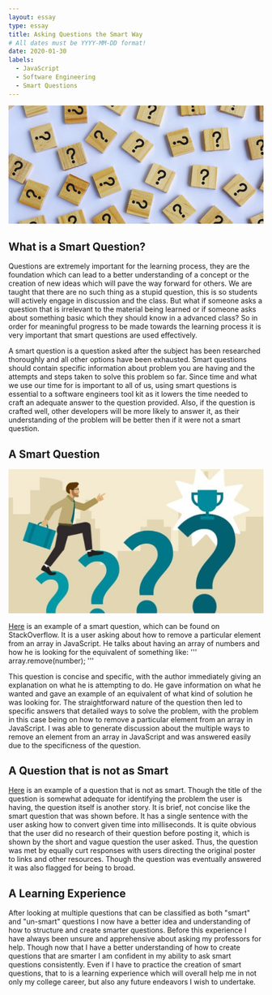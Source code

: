 ```yaml
---
layout: essay
type: essay
title: Asking Questions the Smart Way
# All dates must be YYYY-MM-DD format!
date: 2020-01-30
labels:
  - JavaScript
  - Software Engineering
  - Smart Questions
---
```


<img class="ui image" src="../images/questions.jpg">

## What is a Smart Question?

Questions are extremely important for the learning process, they are the foundation which can lead to a better understanding of a concept or the creation of new ideas which will pave the way forward for others. We are taught that there are no such thing as a stupid question, this is so students will actively engage in discussion and the class. But what if someone asks a question that is irrelevant to the material being learned or if someone asks about something basic which they should know in a advanced class? So in order for meaningful progress to be made towards the learning process it is very important that smart questions are used effectively. 

A smart question is a question asked after the subject has been researched thoroughly and all other options have been exhausted. Smart questions should contain specific information about problem you are having and the attempts and steps taken to solve this problem so far. Since time and what we use our time for is important to all of us, using smart questions is essential to a software engineers tool kit as it lowers the time needed to craft an adequate answer to the question provided. Also, if the question is crafted well, other developers will be more likely to answer it, as their understanding of the problem will be better then if it were not a smart question.

## A Smart Question

<img class="ui small right circular floated image" src="../images/smartquestion.jpg">

[Here](https://stackoverflow.com/questions/5767325/how-do-i-remove-a-particular-element-from-an-array-in-javascript) is an example of a smart question, which can be found on StackOverflow. It is a user asking about how to remove a particular element from an array in JavaScript. He talks about having an array of numbers and how he is looking for the equivalent of something like: 
'''
array.remove(number);
'''

This question is concise and specific, with the author immediately giving an explanation on what he is attempting to do. He gave information on what he wanted and gave an example of an equivalent of what kind of solution he was looking for. The straightforward nature of the question then led to specific answers that detailed ways to solve the problem, with the problem in this case being on how to remove a particular element from an array in JavaScript. I was able to generate discussion about the multiple ways to remove an element from an array in JavaScript and was answered easily due to the specificness of the question.

## A Question that is not as Smart

[Here](https://stackoverflow.com/questions/43120543/convert-given-time-into-millisecond) is an example of a question that is not as smart. Though the title of the question is somewhat adequate for identifying the problem the user is having, the question itself is another story. It is brief, not concise like the smart question that was shown before. It has a single sentence with the user asking how to convert given time into milliseconds. It is quite obvious that the user did no research of their question before posting it, which is shown by the short and vague question the user asked. Thus, the question was met by equally curt responses with users directing the original poster to links and other resources. Though the question was eventually answered it was also flagged for being to broad.

## A Learning Experience

After looking at multiple questions that can be classified as both "smart" and "un-smart" questions I now have a better idea and understanding of how to structure and create smarter questions. Before this experience I have always been unsure and apprehensive about asking my professors for help. Though now that I have a better understanding of how to create questions that are smarter I am confident in my ability to ask smart questions consistently. Even if I have to practice the creation of smart questions, that to is a learning experience which will overall help me in not only my college career, but also any future endeavors I wish to undertake. 
